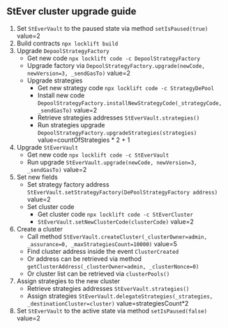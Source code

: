 ## StEver cluster upgrade guide
1. Set `StEverVault` to the paused state via method `setIsPaused(true)` value=2
2. Build contracts `npx locklift build`
3. Upgrade `DepoolStrategyFactory`
   - Get new code `npx locklift code -c DepoolStrategyFactory`
   - Upgrade factory via `DepoolStrategyFactory.upgrade(newCode, newVersion=3, _sendGasTo)` value=2
   - Upgrade strategies
     - Get new strategy code `npx locklift code -c StrategyDePool`
     - Install new code `DepoolStrategyFactory.installNewStrategyCode(_strategyCode, _sendGasTo)` value=2
     - Retrieve strategies addresses `StEverVault.strategies()`
     - Run strategies upgrade `DepoolStrategyFactory.upgradeStrategies(strategies)` value=countOfStrategies * 2 + 1
4. Upgrade `StEverVault`
   - Get new code `npx locklift code -c StEverVault`
   - Run upgrade `StEverVault.upgrade(newCode, newVersion=3, _sendGasTo)` value=2
5. Set new fields
   - Set strategy factory address `StEverVault.setStrategyFactory(DePoolStrategyFactory address)` value=2
   - Set cluster code
     - Get cluster code `npx locklift code -c StEverCluster`
     - `StEverVault.setNewClusterCode(clusterCode)` value=2
6. Create a cluster
   - Call method `StEverVault.createCluster(_clusterOwner=admin, _assurance=0, _maxStrategiesCount=10000)` value=5
   - Find cluster address inside the event `ClusterCreated`
   - Or address can be retrieved via method `getClusterAddress(_clusterOwner=admin, _clusterNonce=0)`
   - Or cluster list can be retrieved via `clusterPools()`
7. Assign strategies to the new cluster
   - Retrieve strategies addresses `StEverVault.strategies()`
   - Assign strategies `StEverVault.delegateStrategies(_strategies, _destinationCluster=cluster)` value=strategiesCount*2
8. Set `StEverVault` to the active state via method `setIsPaused(false)` value=2
